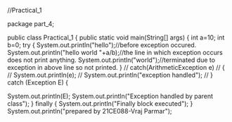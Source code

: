//Practical_1

package part_4;

public class Practical_1 {
public static void main(String[] args) {
int a=10;
int b=0;
try
{
System.out.println("hello");//before exception occured.
System.out.println("hello world "+a/b);//the line in which exception occurs does not print anything.
System.out.println("world");//terminated due to exception in above line so not printed.
}
//	        catch(ArithmeticException e)
//	        {
//	            System.out.println(e);
//	            System.out.println("exception handled");
//	        }
catch (Exception E)
{

System.out.println(E);
System.out.println("Exception handled by parent class");
}
finally
{
System.out.println("Finally block executed");
}
System.out.println("prepared by 21CE088-Vraj Parmar");
